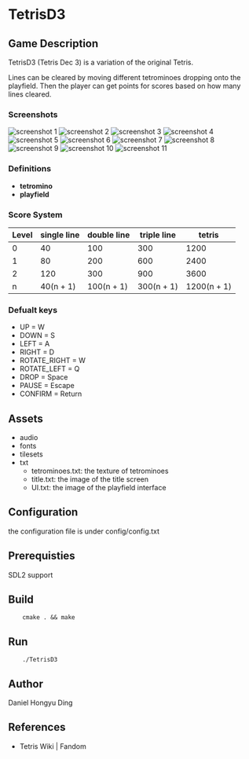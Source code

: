 # TetrisD3
## Game Description
TetrisD3 (Tetris Dec 3) is a variation of the original Tetris.

Lines can be cleared by moving different tetrominoes dropping onto the playfield. Then the player can get points for scores based on how many lines cleared.
### Screenshots
![screenshot 1](screenshots/title.png)
![screenshot 2](screenshots/gameplay001.png)
![screenshot 3](screenshots/paused.png)
![screenshot 4](screenshots/gameplay002.png)
![screenshot 5](screenshots/gameplay003.png)
![screenshot 6](screenshots/gameplay004.png)
![screenshot 7](screenshots/gameplay005.png)
![screenshot 8](screenshots/gameplay006.png)
![screenshot 9](screenshots/gameplay007.png)
![screenshot 10](screenshots/gameover.png)
![screenshot 11](screenshots/scores.png)
### Definitions
- **tetromino**
- **playfield**
### Score System
| Level | single line | double line | triple line | tetris |
| --- | --- | --- | --- | --- |
| 0 | 40 | 100 | 300 | 1200 |
| 1 | 80 | 200 | 600 | 2400 |
| 2 | 120 | 300 | 900 | 3600 |
| n | 40(n + 1) | 100(n + 1) | 300(n + 1) | 1200(n + 1) |
### Defualt keys
* UP = W
* DOWN = S
* LEFT = A
* RIGHT = D
* ROTATE_RIGHT = W
* ROTATE_LEFT = Q
* DROP = Space
* PAUSE = Escape
* CONFIRM = Return
## Assets
- audio
- fonts
- tilesets
- txt
    - tetrominoes.txt: the texture of tetrominoes
    - title.txt: the image of the title screen
    - UI.txt: the image of the playfield interface
## Configuration
the configuration file is under config/config.txt
## Prerequisties
SDL2 support
## Build
```
    cmake . && make
```
## Run
```
    ./TetrisD3
```
## Author
Daniel Hongyu Ding
## References
- Tetris Wiki | Fandom
